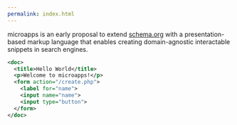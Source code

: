 ```yaml
---
permalink: index.html
---
```


microapps is an early proposal to extend <a href="schema.org">schema.org</a> with a presentation-based markup language that enables creating domain-agnostic interactable snippets in search engines.

```xml
<doc>
  <title>Hello World</title>
  <p>Welcome to microapps!</p>
  <form action="/create.php">
    <label for="name">
    <input name="name">
    <input type="button">
  </form>
</doc>
```